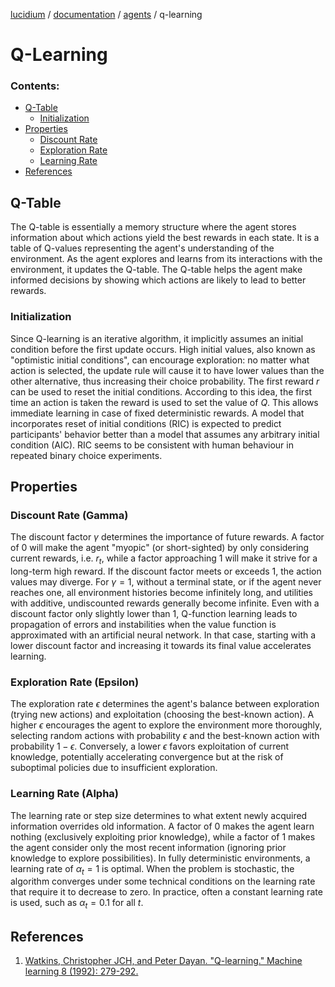 [lucidium](../../README.md) / [documentation](../../documentation/README.md) / [agents](../README.md) / q-learning

# Q-Learning


### Contents:
* [Q-Table](#q-table)
    * [Initialization](#initialization)
* [Properties](#properties)
    * [Discount Rate](#discount-rate-gamma)
    * [Exploration Rate](#exploration-rate-epsilon)
    * [Learning Rate](#learning-rate-alpha)
* [References](#references)

## Q-Table

The Q-table is essentially a memory structure where the agent stores information about which actions yield the best rewards in each state. It is a table of Q-values representing the agent's understanding of the environment. As the agent explores and learns from its interactions with the environment, it updates the Q-table. The Q-table helps the agent make informed decisions by showing which actions are likely to lead to better rewards.

### Initialization

Since Q-learning is an iterative algorithm, it implicitly assumes an initial condition before the first update occurs. High initial values, also known as "optimistic initial conditions", can encourage exploration: no matter what action is selected, the update rule will cause it to have lower values than the other alternative, thus increasing their choice probability. The first reward $r$ can be used to reset the initial conditions. According to this idea, the first time an action is taken the reward is used to set the value of $Q$. This allows immediate learning in case of fixed deterministic rewards. A model that incorporates reset of initial conditions (RIC) is expected to predict participants' behavior better than a model that assumes any arbitrary initial condition (AIC). RIC seems to be consistent with human behaviour in repeated binary choice experiments.

## Properties

### Discount Rate (Gamma)

The discount factor $\gamma$⁠ determines the importance of future rewards. A factor of 0 will make the agent "myopic" (or short-sighted) by only considering current rewards, i.e. $r_t$, while a factor approaching 1 will make it strive for a long-term high reward. If the discount factor meets or exceeds 1, the action values may diverge. For $\gamma = 1$⁠, without a terminal state, or if the agent never reaches one, all environment histories become infinitely long, and utilities with additive, undiscounted rewards generally become infinite. Even with a discount factor only slightly lower than 1, Q-function learning leads to propagation of errors and instabilities when the value function is approximated with an artificial neural network. In that case, starting with a lower discount factor and increasing it towards its final value accelerates learning.

### Exploration Rate (Epsilon)

The exploration rate $\epsilon$ determines the agent's balance between exploration (trying new actions) and exploitation (choosing the best-known action). A higher $\epsilon$ encourages the agent to explore the environment more thoroughly, selecting random actions with probability $\epsilon$ and the best-known action with probability $1 - \epsilon$. Conversely, a lower $\epsilon$ favors exploitation of current knowledge, potentially accelerating convergence but at the risk of suboptimal policies due to insufficient exploration.

### Learning Rate (Alpha)

The learning rate or step size determines to what extent newly acquired information overrides old information. A factor of 0 makes the agent learn nothing (exclusively exploiting prior knowledge), while a factor of 1 makes the agent consider only the most recent information (ignoring prior knowledge to explore possibilities). In fully deterministic environments, a learning rate of $\alpha_t = 1$ is optimal. When the problem is stochastic, the algorithm converges under some technical conditions on the learning rate that require it to decrease to zero. In practice, often a constant learning rate is used, such as $\alpha_t = 0.1$  for all $t$.

## References

1. [Watkins, Christopher JCH, and Peter Dayan. "Q-learning." Machine learning 8 (1992): 279-292.](../../../assets/references/Q-Learning_Watkins_1992.pdf)